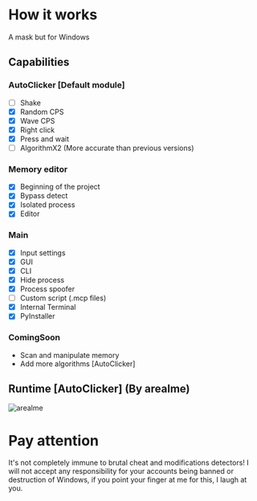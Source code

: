 # How it works
A mask but for Windows
## Capabilities
### AutoClicker [Default module]
- [ ] Shake
- [X] Random CPS
- [X] Wave CPS
- [X] Right click
- [X] Press and wait
- [ ] AlgorithmX2 (More accurate than previous versions)

### Memory editor
- [X] Beginning of the project
- [X] Bypass detect
- [X] Isolated process
- [X] Editor

### Main
- [X] Input settings
- [X] GUI
- [X] CLI
- [X] Hide process
- [X] Process spoofer
- [ ] Custom script (.mcp files)
- [X] Internal Terminal
- [X] PyInstaller

### ComingSoon
+ Scan and manipulate memory
+ Add more algorithms [AutoClicker]
## Runtime [AutoClicker] (By arealme)
![arealme](https://github.com/SmaamX/AutoPy/assets/90418723/bd3544dd-2077-4e92-883a-34d8edea943c)
# Pay attention
It's not completely immune to brutal cheat and modifications detectors!
I will not accept any responsibility for your accounts being banned or destruction of Windows, if you point your finger at me for this, I laugh at you.
